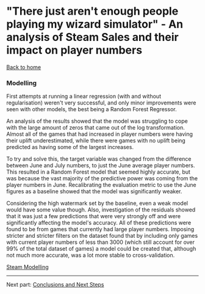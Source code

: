 
# "There just aren't enough people playing my wizard simulator" - An analysis of Steam Sales and their impact on player numbers

[Back to home](../../)

### **Modelling**

First attempts at running a linear regression (with and without regularisation) weren't very successful, and only minor improvements were seen with other models, the best being a Random Forest Regressor.

An analysis of the results showed that the model was struggling to cope with the large amount of zeros that came out of the log transformation. Almost all of the games that had increased in player numbers were having their uplift underestimated, while there were games with no uplift being predicted as having some of the largest increases.

To try and solve this, the target variable was changed from the difference between June and July numbers, to just the June average player numbers. This resulted in a Random Forest model that seemed highly accurate, but was because the vast majority of the predictive power was coming from the player numbers in June. Recalibrating the evaluation metric to use the June figures as a baseline showed that the model was significantly weaker.

Considering the high watermark set by the baseline, even a weak model would have some value though. Also, investigation of the residuals showed that it was just a few predictions that were very strongly off and were significantly affecting the model's accuracy. All of these predictions were found to be from games that currently had large player numbers. Imposing stricter and stricter filters on the dataset found that by including only games with current player numbers of less than 3000 (which still account for over 99% of the total dataset of games) a model could be created that, although not much more accurate, was a lot more stable to cross-validation.

[Steam Modelling](steam_modelling_writeup.html)

---

Next part: [Conclusions and Next Steps](../conclusions)
